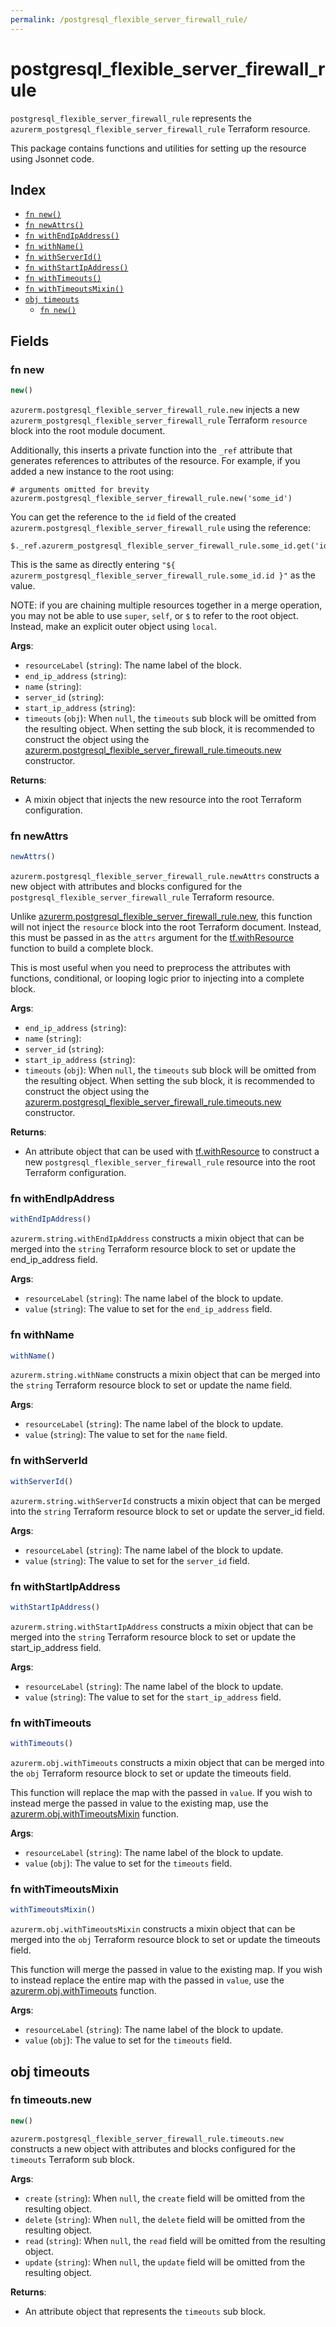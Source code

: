 ```yaml
---
permalink: /postgresql_flexible_server_firewall_rule/
---
```


# postgresql_flexible_server_firewall_rule

`postgresql_flexible_server_firewall_rule` represents the `azurerm_postgresql_flexible_server_firewall_rule` Terraform resource.



This package contains functions and utilities for setting up the resource using Jsonnet code.


## Index

* [`fn new()`](#fn-new)
* [`fn newAttrs()`](#fn-newattrs)
* [`fn withEndIpAddress()`](#fn-withendipaddress)
* [`fn withName()`](#fn-withname)
* [`fn withServerId()`](#fn-withserverid)
* [`fn withStartIpAddress()`](#fn-withstartipaddress)
* [`fn withTimeouts()`](#fn-withtimeouts)
* [`fn withTimeoutsMixin()`](#fn-withtimeoutsmixin)
* [`obj timeouts`](#obj-timeouts)
  * [`fn new()`](#fn-timeoutsnew)

## Fields

### fn new

```ts
new()
```


`azurerm.postgresql_flexible_server_firewall_rule.new` injects a new `azurerm_postgresql_flexible_server_firewall_rule` Terraform `resource`
block into the root module document.

Additionally, this inserts a private function into the `_ref` attribute that generates references to attributes of the
resource. For example, if you added a new instance to the root using:

    # arguments omitted for brevity
    azurerm.postgresql_flexible_server_firewall_rule.new('some_id')

You can get the reference to the `id` field of the created `azurerm.postgresql_flexible_server_firewall_rule` using the reference:

    $._ref.azurerm_postgresql_flexible_server_firewall_rule.some_id.get('id')

This is the same as directly entering `"${ azurerm_postgresql_flexible_server_firewall_rule.some_id.id }"` as the value.

NOTE: if you are chaining multiple resources together in a merge operation, you may not be able to use `super`, `self`,
or `$` to refer to the root object. Instead, make an explicit outer object using `local`.

**Args**:
  - `resourceLabel` (`string`): The name label of the block.
  - `end_ip_address` (`string`): 
  - `name` (`string`): 
  - `server_id` (`string`): 
  - `start_ip_address` (`string`): 
  - `timeouts` (`obj`):  When `null`, the `timeouts` sub block will be omitted from the resulting object. When setting the sub block, it is recommended to construct the object using the [azurerm.postgresql_flexible_server_firewall_rule.timeouts.new](#fn-postgresql_flexible_server_firewall_ruletimeoutsnew) constructor.

**Returns**:
- A mixin object that injects the new resource into the root Terraform configuration.


### fn newAttrs

```ts
newAttrs()
```


`azurerm.postgresql_flexible_server_firewall_rule.newAttrs` constructs a new object with attributes and blocks configured for the `postgresql_flexible_server_firewall_rule`
Terraform resource.

Unlike [azurerm.postgresql_flexible_server_firewall_rule.new](#fn-postgresql_flexible_server_firewall_rulenew), this function will not inject the `resource`
block into the root Terraform document. Instead, this must be passed in as the `attrs` argument for the
[tf.withResource](https://github.com/tf-libsonnet/core/tree/main/docs#fn-withresource) function to build a complete block.

This is most useful when you need to preprocess the attributes with functions, conditional, or looping logic prior to
injecting into a complete block.

**Args**:
  - `end_ip_address` (`string`): 
  - `name` (`string`): 
  - `server_id` (`string`): 
  - `start_ip_address` (`string`): 
  - `timeouts` (`obj`):  When `null`, the `timeouts` sub block will be omitted from the resulting object. When setting the sub block, it is recommended to construct the object using the [azurerm.postgresql_flexible_server_firewall_rule.timeouts.new](#fn-postgresql_flexible_server_firewall_ruletimeoutsnew) constructor.

**Returns**:
  - An attribute object that can be used with [tf.withResource](https://github.com/tf-libsonnet/core/tree/main/docs#fn-withresource) to construct a new `postgresql_flexible_server_firewall_rule` resource into the root Terraform configuration.


### fn withEndIpAddress

```ts
withEndIpAddress()
```

`azurerm.string.withEndIpAddress` constructs a mixin object that can be merged into the `string`
Terraform resource block to set or update the end_ip_address field.



**Args**:
  - `resourceLabel` (`string`): The name label of the block to update.
  - `value` (`string`): The value to set for the `end_ip_address` field.


### fn withName

```ts
withName()
```

`azurerm.string.withName` constructs a mixin object that can be merged into the `string`
Terraform resource block to set or update the name field.



**Args**:
  - `resourceLabel` (`string`): The name label of the block to update.
  - `value` (`string`): The value to set for the `name` field.


### fn withServerId

```ts
withServerId()
```

`azurerm.string.withServerId` constructs a mixin object that can be merged into the `string`
Terraform resource block to set or update the server_id field.



**Args**:
  - `resourceLabel` (`string`): The name label of the block to update.
  - `value` (`string`): The value to set for the `server_id` field.


### fn withStartIpAddress

```ts
withStartIpAddress()
```

`azurerm.string.withStartIpAddress` constructs a mixin object that can be merged into the `string`
Terraform resource block to set or update the start_ip_address field.



**Args**:
  - `resourceLabel` (`string`): The name label of the block to update.
  - `value` (`string`): The value to set for the `start_ip_address` field.


### fn withTimeouts

```ts
withTimeouts()
```

`azurerm.obj.withTimeouts` constructs a mixin object that can be merged into the `obj`
Terraform resource block to set or update the timeouts field.

This function will replace the map with the passed in `value`. If you wish to instead merge the
passed in value to the existing map, use the [azurerm.obj.withTimeoutsMixin](TODO) function.

**Args**:
  - `resourceLabel` (`string`): The name label of the block to update.
  - `value` (`obj`): The value to set for the `timeouts` field.


### fn withTimeoutsMixin

```ts
withTimeoutsMixin()
```

`azurerm.obj.withTimeoutsMixin` constructs a mixin object that can be merged into the `obj`
Terraform resource block to set or update the timeouts field.

This function will merge the passed in value to the existing map. If you wish
to instead replace the entire map with the passed in `value`, use the [azurerm.obj.withTimeouts](TODO)
function.


**Args**:
  - `resourceLabel` (`string`): The name label of the block to update.
  - `value` (`obj`): The value to set for the `timeouts` field.


## obj timeouts



### fn timeouts.new

```ts
new()
```


`azurerm.postgresql_flexible_server_firewall_rule.timeouts.new` constructs a new object with attributes and blocks configured for the `timeouts`
Terraform sub block.



**Args**:
  - `create` (`string`):  When `null`, the `create` field will be omitted from the resulting object.
  - `delete` (`string`):  When `null`, the `delete` field will be omitted from the resulting object.
  - `read` (`string`):  When `null`, the `read` field will be omitted from the resulting object.
  - `update` (`string`):  When `null`, the `update` field will be omitted from the resulting object.

**Returns**:
  - An attribute object that represents the `timeouts` sub block.
